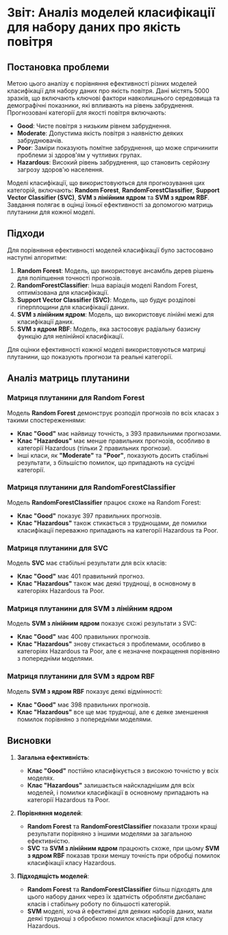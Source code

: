 # Звіт: Аналіз моделей класифікації для набору даних про якість повітря

## Постановка проблеми

Метою цього аналізу є порівняння ефективності різних моделей класифікації для набору даних про якість повітря. Дані містять 5000 зразків, що включають ключові фактори навколишнього середовища та демографічні показники, які впливають на рівень забруднення. Прогнозовані категорії для якості повітря включають:
- **Good**: Чисте повітря з низьким рівнем забруднення.
- **Moderate**: Допустима якість повітря з наявністю деяких забруднювачів.
- **Poor**: Заміри показують помітне забруднення, що може спричинити проблеми зі здоров'ям у чутливих групах.
- **Hazardous**: Високий рівень забруднення, що становить серйозну загрозу здоров'ю населення.

Моделі класифікації, що використовуються для прогнозування цих категорій, включають: **Random Forest**, **RandomForestClassifier**, **Support Vector Classifier (SVC)**, **SVM з лінійним ядром** та **SVM з ядром RBF**. Завдання полягає в оцінці їхньої ефективності за допомогою матриць плутанини для кожної моделі.

## Підходи

Для порівняння ефективності моделей класифікації було застосовано наступні алгоритми:

1. **Random Forest**: Модель, що використовує ансамбль дерев рішень для поліпшення точності прогнозів.
2. **RandomForestClassifier**: Інша варіація моделі Random Forest, оптимізована для класифікації.
3. **Support Vector Classifier (SVC)**: Модель, що будує розділові гіперплощини для класифікації даних.
4. **SVM з лінійним ядром**: Модель, що використовує лінійні межі для класифікації даних.
5. **SVM з ядром RBF**: Модель, яка застосовує радіальну базисну функцію для нелінійної класифікації.

Для оцінки ефективності кожної моделі використовуються матриці плутанини, що показують прогнози та реальні категорії.

## Аналіз матриць плутанини

### Matриця плутанини для Random Forest

Модель **Random Forest** демонструє розподіл прогнозів по всіх класах з такими спостереженнями:
- **Клас "Good"** має найвищу точність, з 393 правильними прогнозами.
- **Клас "Hazardous"** має менше правильних прогнозів, особливо в категорії Hazardous (тільки 2 правильних прогнози).
- Інші класи, як **"Moderate"** та **"Poor"**, показують досить стабільні результати, з більшістю помилок, що припадають на сусідні категорії.

### Matриця плутанини для RandomForestClassifier

Модель **RandomForestClassifier** працює схоже на Random Forest:
- **Клас "Good"** показує 397 правильних прогнозів.
- **Клас "Hazardous"** також стикається з труднощами, де помилки класифікації переважно припадають на категорії Hazardous та Poor.

### Matриця плутанини для SVC

Модель **SVC** має стабільні результати для всіх класів:
- **Клас "Good"** має 401 правильний прогноз.
- **Клас "Hazardous"** також має деякі труднощі, в основному в категоріях Hazardous та Poor.

### Matриця плутанини для SVM з лінійним ядром

Модель **SVM з лінійним ядром** показує схожі результати з SVC:
- **Клас "Good"** має 400 правильних прогнозів.
- **Клас "Hazardous"** знову стикається з проблемами, особливо в категоріях Hazardous та Poor, але є незначне покращення порівняно з попередніми моделями.

### Matриця плутанини для SVM з ядром RBF

Модель **SVM з ядром RBF** показує деякі відмінності:
- **Клас "Good"** має 398 правильних прогнозів.
- **Клас "Hazardous"** все ще має труднощі, але є деяке зменшення помилок порівняно з попередніми моделями.

## Висновки

1. **Загальна ефективність**:
   - **Клас "Good"** постійно класифікується з високою точністю у всіх моделях.
   - **Клас "Hazardous"** залишається найскладнішим для всіх моделей, і помилки класифікації в основному припадають на категорії Hazardous та Poor.

2. **Порівняння моделей**:
   - **Random Forest** та **RandomForestClassifier** показали трохи кращі результати порівняно з іншими моделями за загальною ефективністю.
   - **SVC** та **SVM з лінійним ядром** працюють схоже, при цьому **SVM з ядром RBF** показав трохи меншу точність при обробці помилок класифікації класу Hazardous.

3. **Підходящість моделей**:
   - **Random Forest** та **RandomForestClassifier** більш підходять для цього набору даних через їх здатність обробляти дисбаланс класів і стабільну роботу по більшості категорій.
   - **SVM** моделі, хоча й ефективні для деяких наборів даних, мали деякі труднощі з обробкою помилок класифікації для класу Hazardous.